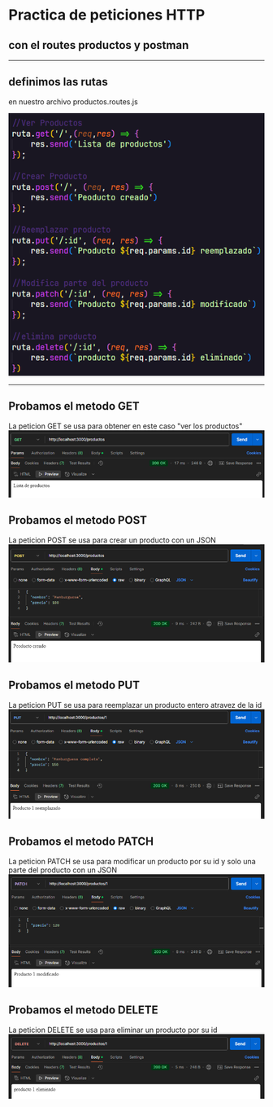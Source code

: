 # Practica de peticiones HTTP 
## con el routes productos y postman

---

## definimos las rutas
en nuestro archivo productos.routes.js

![Rutas](img/ProductosRoutes.png)

---

## Probamos el metodo GET
La peticion GET se usa para obtener en este caso "ver los productos"
![Get](img/GetProductos.png)

## Probamos el metodo POST
La peticion POST se usa para crear un producto con un JSON
![Post](img/Postproductos.png)

## Probamos el metodo PUT
La peticion PUT se usa para reemplazar un producto entero atravez de la id
![Put](img/PutProductos.png)

## Probamos el metodo PATCH
La peticion PATCH se usa para modificar un producto por su id y solo una parte del producto con un JSON
![Patch](img/PatchProductos.png)

## Probamos el metodo DELETE
La peticion DELETE se usa para eliminar un producto por su id 
![Delete](img/DeleteProductos.png)